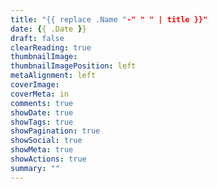 ```yaml
---
title: "{{ replace .Name "-" " " | title }}"
date: {{ .Date }}
draft: false
clearReading: true
thumbnailImage:
thumbnailImagePosition: left
metaAlignment: left
coverImage:
coverMeta: in
comments: true
showDate: true
showTags: true
showPagination: true
showSocial: true
showMeta: true
showActions: true
summary: ""
---
```

